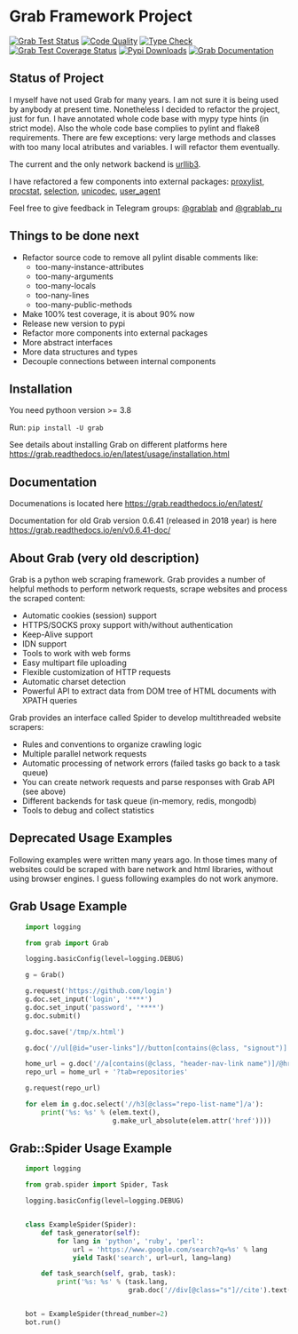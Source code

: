 # Grab Framework Project

[![Grab Test Status](https://github.com/lorien/grab/actions/workflows/test.yml/badge.svg)](https://github.com/lorien/grab/actions/workflows/test.yml)
[![Code Quality](https://github.com/lorien/grab/actions/workflows/check.yml/badge.svg)](https://github.com/lorien/grab/actions/workflows/test.yml)
[![Type Check](https://github.com/lorien/grab/actions/workflows/mypy.yml/badge.svg)](https://github.com/lorien/grab/actions/workflows/mypy.yml)
[![Grab Test Coverage Status](https://coveralls.io/repos/github/lorien/grab/badge.svg)](https://coveralls.io/github/lorien/grab)
[![Pypi Downloads](https://img.shields.io/pypi/dw/grab?label=Downloads)](https://pypistats.org/packages/grab)
[![Grab Documentation](https://readthedocs.org/projects/grab/badge/?version=latest)](https://grab.readthedocs.io/en/latest/)

## Status of Project

I myself have not used Grab for many years. I am not sure it is being used by anybody at present time.
Nonetheless I decided to refactor the project, just for fun. I have annotated
whole code base with mypy type hints (in strict mode). Also the whole code base complies to
pylint and flake8 requirements. There are few exceptions: very large methods and classes with too many local
atributes and variables. I will refactor them eventually.

The current and the only network backend is [urllib3](https://github.com/urllib3/urllib3).

I have refactored a few components into external packages: [proxylist](https://github.com/lorien/proxylist),
[procstat](https://github.com/lorien/procstat), [selection](https://github.com/lorien/selection),
[unicodec](https://github.com/lorien/unicodec), [user\_agent](https://github.com/lorien/user_agent)

Feel free to give feedback in Telegram groups: [@grablab](https://t.me/grablab) and [@grablab\_ru](https://t.me/grablab_ru)

## Things to be done next

* Refactor source code to remove all pylint disable comments like:
    * too-many-instance-attributes
    * too-many-arguments
    * too-many-locals
    * too-nany-lines
    * too-many-public-methods
* Make 100% test coverage, it is about 90% now
* Release new version to pypi
* Refactor more components into external packages
* More abstract interfaces
* More data structures and types
* Decouple connections between internal components

## Installation

You need pythoon version >= 3.8

Run: `pip install -U grab`

See details about installing Grab on different platforms here https://grab.readthedocs.io/en/latest/usage/installation.html


## Documentation

Documenations is located here https://grab.readthedocs.io/en/latest/

Documentation for old Grab version 0.6.41 (released in 2018 year) is here https://grab.readthedocs.io/en/v0.6.41-doc/

## About Grab (very old description)

Grab is a python web scraping framework. Grab provides a number of helpful methods
to perform network requests, scrape websites and process the scraped content:

* Automatic cookies (session) support
* HTTPS/SOCKS proxy support with/without authentication
* Keep-Alive support
* IDN support
* Tools to work with web forms
* Easy multipart file uploading
* Flexible customization of HTTP requests
* Automatic charset detection
* Powerful API to extract data from DOM tree of HTML documents with XPATH queries

Grab provides an interface called Spider to develop multithreaded website scrapers:

* Rules and conventions to organize crawling logic
* Multiple parallel network requests
* Automatic processing of network errors (failed tasks go back to a task queue)
* You can create network requests and parse responses with Grab API (see above)
* Different backends for task queue (in-memory, redis, mongodb)
* Tools to debug and collect statistics

## Deprecated Usage Examples

Following examples were written many years ago. In those times many of websites could
be scraped with bare network and html libraries, without using browser engines. I guess
following examples do not work anymore.


## Grab Usage Example

```python
    import logging

    from grab import Grab

    logging.basicConfig(level=logging.DEBUG)

    g = Grab()

    g.request('https://github.com/login')
    g.doc.set_input('login', '****')
    g.doc.set_input('password', '****')
    g.doc.submit()

    g.doc.save('/tmp/x.html')

    g.doc('//ul[@id="user-links"]//button[contains(@class, "signout")]').assert_exists()

    home_url = g.doc('//a[contains(@class, "header-nav-link name")]/@href').text()
    repo_url = home_url + '?tab=repositories'

    g.request(repo_url)

    for elem in g.doc.select('//h3[@class="repo-list-name"]/a'):
        print('%s: %s' % (elem.text(),
                          g.make_url_absolute(elem.attr('href'))))
```

## Grab::Spider Usage Example

```python
    import logging

    from grab.spider import Spider, Task

    logging.basicConfig(level=logging.DEBUG)


    class ExampleSpider(Spider):
        def task_generator(self):
            for lang in 'python', 'ruby', 'perl':
                url = 'https://www.google.com/search?q=%s' % lang
                yield Task('search', url=url, lang=lang)

        def task_search(self, grab, task):
            print('%s: %s' % (task.lang,
                              grab.doc('//div[@class="s"]//cite').text()))


    bot = ExampleSpider(thread_number=2)
    bot.run()
```
